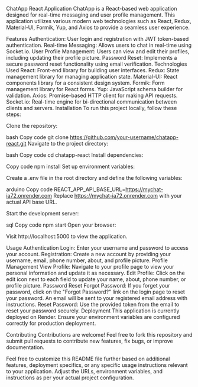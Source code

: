 ChatApp React Application
ChatApp is a React-based web application designed for real-time messaging and user profile management. This application utilizes various modern web technologies such as React, Redux, Material-UI, Formik, Yup, and Axios to provide a seamless user experience.

Features
Authentication: User login and registration with JWT token-based authentication.
Real-time Messaging: Allows users to chat in real-time using Socket.io.
User Profile Management: Users can view and edit their profiles, including updating their profile picture.
Password Reset: Implements a secure password reset functionality using email verification.
Technologies Used
React: Front-end library for building user interfaces.
Redux: State management library for managing application state.
Material-UI: React components library for a consistent design system.
Formik: Form management library for React forms.
Yup: JavaScript schema builder for validation.
Axios: Promise-based HTTP client for making API requests.
Socket.io: Real-time engine for bi-directional communication between clients and servers.
Installation
To run this project locally, follow these steps:

Clone the repository:

bash
Copy code
git clone https://github.com/your-username/chatapp-react.git
Navigate to the project directory:

bash
Copy code
cd chatapp-react
Install dependencies:

Copy code
npm install
Set up environment variables:

Create a .env file in the root directory and define the following variables:

arduino
Copy code
REACT_APP_API_BASE_URL=https://mychat-ia72.onrender.com
Replace https://mychat-ia72.onrender.com with your actual API base URL.

Start the development server:

sql
Copy code
npm start
Open your browser:

Visit http://localhost:5000 to view the application.

Usage
Authentication
Login: Enter your username and password to access your account.
Registration: Create a new account by providing your username, email, phone number, about, and profile picture.
Profile Management
View Profile: Navigate to your profile page to view your personal information and update it as necessary.
Edit Profile: Click on the edit icon next to each field to update your name, about, phone number, or profile picture.
Password Reset
Forgot Password: If you forget your password, click on the "Forgot Password?" link on the login page to reset your password. An email will be sent to your registered email address with instructions.
Reset Password: Use the provided token from the email to reset your password securely.
Deployment
This application is currently deployed on Render. Ensure your environment variables are configured correctly for production deployment.

Contributing
Contributions are welcome! Feel free to fork this repository and submit pull requests to contribute new features, fix bugs, or improve documentation.



Feel free to customize this README file further based on additional features, deployment specifics, or any specific usage instructions relevant to your application. Adjust the URLs, environment variables, and instructions as per your actual project configuration.
